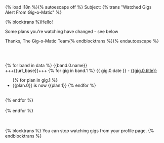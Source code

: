 {% load i18n %}{% autoescape off %}
Subject: {% trans "Watched Gigs Alert From Gig-o-Matic" %}

{% blocktrans %}Hello!

Some plans you're watching have changed - see below

Thanks,
The Gig-o-Matic Team{% endblocktrans %}{% endautoescape %}

<br><br>

{% for band in data %}
{{band.0.name}}<br>
+++{{url_base}}+++
{% for gig in band.1 %}
{{ gig.0.date }} - <a href="{{url_base}}{% url 'gig-detail' pk=gig.0.id %}">{{gig.0.title}}</a><br>
<ul>
{% for plan in gig.1 %}
<li>{{plan.0}} is now {{plan.1}}
{% endfor %}
</ul>
<br>
{% endfor %}
<br><br>
{% endfor %}

<br><br>
{% blocktrans %}
You can stop watching gigs from your profile page.
{% endblocktrans %}